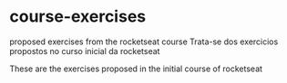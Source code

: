 # course-exercises
proposed exercises from the rocketseat course
Trata-se dos exercicios propostos no curso inicial da rocketseat

These are the exercises proposed in the initial course of rocketseat

